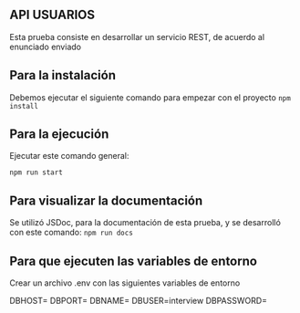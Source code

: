 ## API USUARIOS

Esta prueba consiste en desarrollar un servicio REST, de acuerdo al enunciado enviado

## Para la instalación

Debemos ejecutar el siguiente comando para empezar con el proyecto
``npm install``

## Para la ejecución

Ejecutar este comando general:

``npm run start``

## Para visualizar la documentación
Se utilizó JSDoc, para la documentación de esta prueba, y se desarrolló con este comando:
``npm run docs``

## Para que ejecuten las variables de entorno

Crear un archivo .env con las siguientes variables de entorno

DBHOST=
DBPORT=
DBNAME=
DBUSER=interview
DBPASSWORD=